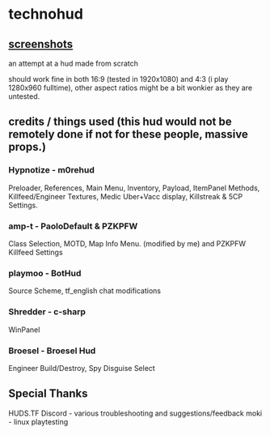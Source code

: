 # technohud

## [screenshots](https://imgur.com/a/aHdoUKi)

an attempt at a hud made from scratch

should work fine in both 16:9 (tested in 1920x1080) and 4:3 (i play 1280x960 fulltime), other aspect ratios might be a bit wonkier as they are untested.

## credits / things used (this hud would not be remotely done if not for these people, massive props.)

### Hypnotize - m0rehud

Preloader, References, Main Menu, Inventory, Payload, ItemPanel Methods, Killfeed/Engineer Textures, Medic Uber+Vacc display, Killstreak & 5CP Settings.

### amp-t - PaoloDefault & PZKPFW

Class Selection, MOTD, Map Info Menu. (modified by me) and PZKPFW Killfeed Settings

### playmoo - BotHud

Source Scheme, tf_english chat modifications

### Shredder - c-sharp

WinPanel

### Broesel - Broesel Hud

Engineer Build/Destroy, Spy Disguise Select

## Special Thanks

HUDS.TF Discord - various troubleshooting and suggestions/feedback
moki - linux playtesting
